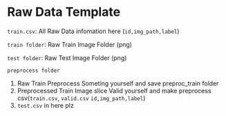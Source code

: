 # Raw Data Template

`train.csv`: All Raw Data infomation here (`id,img_path,label`)

`train folder`: Raw Train Image  Folder (png)

`test folder`: Raw Test Image Folder (png)

`preprocess folder`

1. Raw Train Preprocess Someting yourself and save preproc_train folder
2. Preprocessed Train Image slice Valid yourself and make preprocess csv(`train.csv`, `valid.csv` `id,img_path,label`)
3. `test.csv` in here plz

